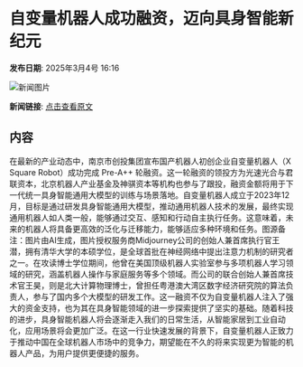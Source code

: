 # 自变量机器人成功融资，迈向具身智能新纪元

**发布日期**: 2025年3月4号 16:16

![新闻图片](https://pic.chinaz.com/picmap/202310270933190076_7.jpg)

**新闻链接**: [点击查看原文](https://www.aibase.com/zh/news/15934)

## 内容

在最新的产业动态中，南京市创投集团宣布国产机器人初创企业自变量机器人（X Square Robot）成功完成 Pre-A++ 轮融资。这一轮融资的领投方为光速光合与君联资本，北京机器人产业基金及神骐资本等机构也参与了跟投，融资金额将用于下一代统一具身智能通用大模型的训练与场景落地。自变量机器人成立于2023年12月，目标是通过研发具身智能通用大模型，推动通用机器人技术的发展，最终实现通用机器人如人类一般，能够通过交互、感知和行动自主执行任务。这意味着，未来的机器人将具备更高效的泛化与迁移能力，能够适应多种环境和任务。图源备注：图片由AI生成，图片授权服务商Midjourney公司的创始人兼首席执行官王潜，拥有清华大学的本硕学位，是全球首批在神经网络中提出注意力机制的研究者之一。在攻读博士学位期间，他曾在美国顶级机器人实验室参与多项机器人学习领域的研究，涵盖机器人操作与家庭服务等多个领域。而公司的联合创始人兼首席技术官王昊，则是北大计算物理博士，曾担任粤港澳大湾区数字经济研究院的算法负责人，参与了国内多个大模型的研发工作。这一融资不仅为自变量机器人注入了强大的资金支持，也为其在具身智能领域的进一步探索提供了坚实的基础。随着科技的进步，具身智能机器人将会逐渐走入我们的日常生活，从智能家居到工业自动化，应用场景将会更加广泛。在这一行业快速发展的背景下，自变量机器人正致力于推动中国在全球机器人市场中的竞争力，期望能在不久的将来实现更为智能的机器人产品，为用户提供更便捷的服务。
